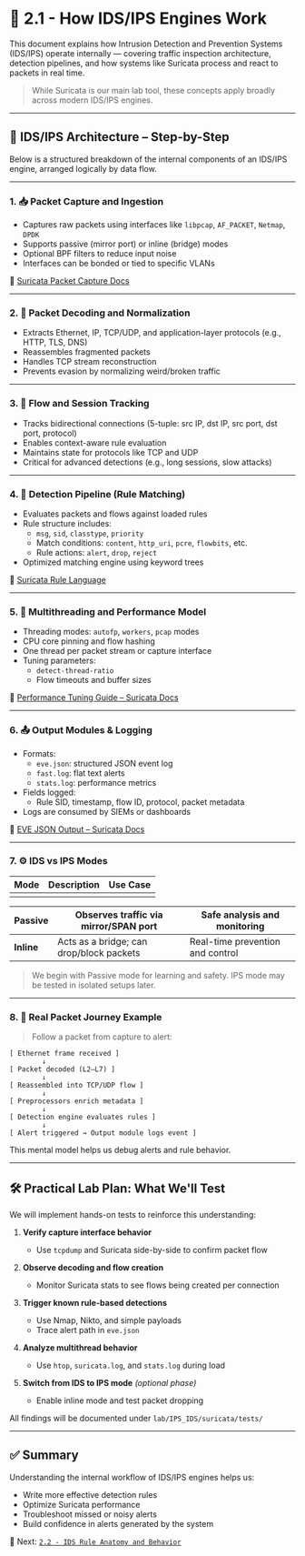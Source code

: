 # 🧠 2.1 - How IDS/IPS Engines Work

This document explains how Intrusion Detection and Prevention Systems (IDS/IPS) operate internally — covering traffic inspection architecture, detection pipelines, and how systems like Suricata process and react to packets in real time.

> While Suricata is our main lab tool, these concepts apply broadly across modern IDS/IPS engines.

---

## 🧩 IDS/IPS Architecture – Step-by-Step

Below is a structured breakdown of the internal components of an IDS/IPS engine, arranged logically by data flow.

---

### 1. 📥 Packet Capture and Ingestion

- Captures raw packets using interfaces like `libpcap`, `AF_PACKET`, `Netmap`, `DPDK`
- Supports passive (mirror port) or inline (bridge) modes
- Optional BPF filters to reduce input noise
- Interfaces can be bonded or tied to specific VLANs

🔗 [Suricata Packet Capture Docs](https://docs.suricata.io/en/latest/performance/packet-capture.html)

---

### 2. 🔄 Packet Decoding and Normalization

- Extracts Ethernet, IP, TCP/UDP, and application-layer protocols (e.g., HTTP, TLS, DNS)
- Reassembles fragmented packets
- Handles TCP stream reconstruction
- Prevents evasion by normalizing weird/broken traffic

---

### 3. 🔗 Flow and Session Tracking

- Tracks bidirectional connections (5-tuple: src IP, dst IP, src port, dst port, protocol)
- Enables context-aware rule evaluation
- Maintains state for protocols like TCP and UDP
- Critical for advanced detections (e.g., long sessions, slow attacks)

---

### 4. 🧠 Detection Pipeline (Rule Matching)

- Evaluates packets and flows against loaded rules
- Rule structure includes:
  - `msg`, `sid`, `classtype`, `priority`
  - Match conditions: `content`, `http_uri`, `pcre`, `flowbits`, etc.
  - Rule actions: `alert`, `drop`, `reject`
- Optimized matching engine using keyword trees

🔗 [Suricata Rule Language](https://docs.suricata.io/en/latest/rules/intro.html)

---

### 5. 🧵 Multithreading and Performance Model

- Threading modes: `autofp`, `workers`, `pcap` modes
- CPU core pinning and flow hashing
- One thread per packet stream or capture interface
- Tuning parameters:
  - `detect-thread-ratio`
  - Flow timeouts and buffer sizes

🔗 [Performance Tuning Guide – Suricata Docs](https://docs.suricata.io/en/latest/performance/intro.html)

---

### 6. 📤 Output Modules & Logging

- Formats:
  - `eve.json`: structured JSON event log
  - `fast.log`: flat text alerts
  - `stats.log`: performance metrics
- Fields logged:
  - Rule SID, timestamp, flow ID, protocol, packet metadata
- Logs are consumed by SIEMs or dashboards

🔗 [EVE JSON Output – Suricata Docs](https://docs.suricata.io/en/latest/output/eve/eve-json-output.html)

---

### 7. ⚙️ IDS vs IPS Modes

| Mode | Description | Use Case |
| ---- | ----------- | -------- |
|      |             |          |

| **Passive** | Observes traffic via mirror/SPAN port    | Safe analysis and monitoring     |
| ----------- | ---------------------------------------- | -------------------------------- |
| **Inline**  | Acts as a bridge; can drop/block packets | Real-time prevention and control |

> We begin with Passive mode for learning and safety. IPS mode may be tested in isolated setups later.

---

### 8. 🧪 Real Packet Journey Example

> Follow a packet from capture to alert:

```text
[ Ethernet frame received ]
        ↓
[ Packet decoded (L2–L7) ]
        ↓
[ Reassembled into TCP/UDP flow ]
        ↓
[ Preprocessors enrich metadata ]
        ↓
[ Detection engine evaluates rules ]
        ↓
[ Alert triggered → Output module logs event ]
```

This mental model helps us debug alerts and rule behavior.

---

## 🛠️ Practical Lab Plan: What We'll Test

We will implement hands-on tests to reinforce this understanding:

1. **Verify capture interface behavior**

   - Use `tcpdump` and Suricata side-by-side to confirm packet flow

2. **Observe decoding and flow creation**

   - Monitor Suricata stats to see flows being created per connection

3. **Trigger known rule-based detections**

   - Use Nmap, Nikto, and simple payloads
   - Trace alert path in `eve.json`

4. **Analyze multithread behavior**

   - Use `htop`, `suricata.log`, and `stats.log` during load

5. **Switch from IDS to IPS mode** *(optional phase)*

   - Enable inline mode and test packet dropping

All findings will be documented under `lab/IPS_IDS/suricata/tests/`

---

## ✅ Summary

Understanding the internal workflow of IDS/IPS engines helps us:

- Write more effective detection rules
- Optimize Suricata performance
- Troubleshoot missed or noisy alerts
- Build confidence in alerts generated by the system

📄 Next: [`2.2 - IDS Rule Anatomy and Behavior`](./2.2%20-%20IDS%20Rule%20Anatomy%20and%20Behavior.md)
